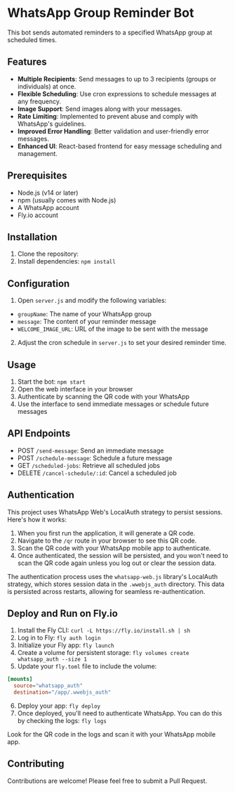 # WhatsApp Group Reminder Bot

This bot sends automated reminders to a specified WhatsApp group at scheduled times.

## Features

- **Multiple Recipients**: Send messages to up to 3 recipients (groups or individuals) at once.
- **Flexible Scheduling**: Use cron expressions to schedule messages at any frequency.
- **Image Support**: Send images along with your messages.
- **Rate Limiting**: Implemented to prevent abuse and comply with WhatsApp's guidelines.
- **Improved Error Handling**: Better validation and user-friendly error messages.
- **Enhanced UI**: React-based frontend for easy message scheduling and management.


## Prerequisites

- Node.js (v14 or later)
- npm (usually comes with Node.js)
- A WhatsApp account
- Fly.io account

## Installation

1. Clone the repository:
2. Install dependencies: `npm install`
   
## Configuration

1. Open `server.js` and modify the following variables:
- `groupName`: The name of your WhatsApp group
- `message`: The content of your reminder message
- `WELCOME_IMAGE_URL`: URL of the image to be sent with the message

2. Adjust the cron schedule in `server.js` to set your desired reminder time.

## Usage

1. Start the bot: `npm start`
2. Open the web interface in your browser
3. Authenticate by scanning the QR code with your WhatsApp
4. Use the interface to send immediate messages or schedule future messages

## API Endpoints

- POST `/send-message`: Send an immediate message
- POST `/schedule-message`: Schedule a future message
- GET `/scheduled-jobs`: Retrieve all scheduled jobs
- DELETE `/cancel-schedule/:id`: Cancel a scheduled job

## Authentication

This project uses WhatsApp Web's LocalAuth strategy to persist sessions. Here's how it works:

1. When you first run the application, it will generate a QR code.
2. Navigate to the `/qr` route in your browser to see this QR code.
3. Scan the QR code with your WhatsApp mobile app to authenticate.
4. Once authenticated, the session will be persisted, and you won't need to scan the QR code again unless you log out or clear the session data.

The authentication process uses the `whatsapp-web.js` library's LocalAuth strategy, which stores session data in the `.wwebjs_auth` directory. This data is persisted across restarts, allowing for seamless re-authentication.


## Deploy and Run on Fly.io
1. Install the Fly CLI: `curl -L https://fly.io/install.sh | sh`
2. Log in to Fly: `fly auth login`
3. Initialize your Fly app: `fly launch`
4. Create a volume for persistent storage: `fly volumes create whatsapp_auth --size 1`
5. Update your `fly.toml` file to include the volume:
```toml
[mounts]
  source="whatsapp_auth"
  destination="/app/.wwebjs_auth"
```
6. Deploy your app: `fly deploy`
7. Once deployed, you'll need to authenticate WhatsApp. You can do this by checking the logs: `fly logs`

Look for the QR code in the logs and scan it with your WhatsApp mobile app.

## Contributing

Contributions are welcome! Please feel free to submit a Pull Request.
